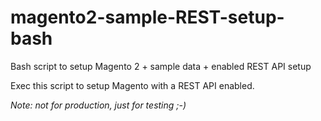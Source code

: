 # magento2-sample-REST-setup-bash

Bash script to setup Magento 2 + sample data + enabled REST API setup

Exec this script to setup Magento with a REST API enabled.

_Note: not for production, just for testing ;-)_

